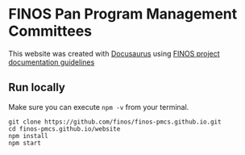 # FINOS Pan Program Management Committees

This website was created with [Docusaurus](https://docusaurus.io/) using [FINOS project documentation guidelines](https://finosfoundation.atlassian.net/wiki/spaces/FDX/pages/844759075/Using+Docusaurus)

## Run locally

Make sure you can execute `npm -v` from your terminal.

```
git clone https://github.com/finos/finos-pmcs.github.io.git
cd finos-pmcs.github.io/website
npm install 
npm start
```
